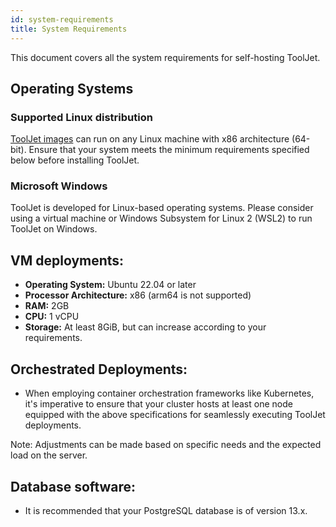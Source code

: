 ```yaml
---
id: system-requirements
title: System Requirements 
---
```


This document covers all the system requirements for self-hosting ToolJet. 

## Operating Systems

### Supported Linux distribution

[ToolJet images](https://hub.docker.com/r/tooljet/tooljet/tags) can run on any Linux machine with x86 architecture (64-bit). Ensure that your system meets the minimum requirements specified below before installing ToolJet.

### Microsoft Windows

ToolJet is developed for Linux-based operating systems. Please consider using a virtual machine or Windows Subsystem for Linux 2 (WSL2) to run ToolJet on Windows.

## VM deployments:

- **Operating System:** Ubuntu 22.04 or later
- **Processor Architecture:** x86 (arm64 is not supported)
- **RAM:** 2GB
- **CPU:** 1 vCPU
- **Storage:** At least 8GiB, but can increase according to your requirements.

## Orchestrated Deployments:

- When employing container orchestration frameworks like Kubernetes, it's imperative to ensure that your cluster hosts at least one node equipped with the above specifications for seamlessly executing ToolJet deployments.

Note: Adjustments can be made based on specific needs and the expected load on the server.

## Database software:

- It is recommended that your PostgreSQL database is of version 13.x.